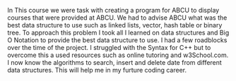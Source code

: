 In This course we were task with creating a program for ABCU to display courses that were provided at ABCU. We had to advise ABCU what was the best data structure to use such as linked lists, vector, hash table or binary tree. To approach this problem I took all I learned on data structures and Big O Notation to provide the best data structure to use. I had a few roadblocks over the time of the project. I struggled with the Syntax for C++ but to overcome this a used resources such as online tutoring and w3School.com. I now know the algorithms to search, insert and delete date from different data structures. This will help me in my furture coding career.
